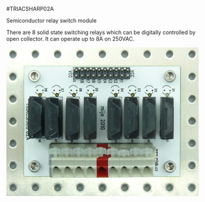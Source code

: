 <!--- Created:2017-01-02T13:45:51.666122: ---> 
<!--- Author:Mlab: ---> 
<!--- AuthorEmail:email@mlab.cz: ---> 
<!--- Tags:None: ---> 
<!--- Ust:None: ---> 
<!--- Name:TRIACSHARP02A: --->
#TRIACSHARP02A 
<!--- LongName --->
Semiconductor relay switch module
<!--- ELongName ---> 

<!--- Lead --->
There are 8 solid state switching relays which can be digitally controlled by open collector. It can operate up to 8A on 250VAC.
<!--- ELead ---> 

![LeadImg](DOC/SRC/img/TRIACSHARP02A_top_big.jpg) 


​
​
<!--- Description --->
<!--- EDescription --->
<!--- Content --->
<!--- EContent --->
            